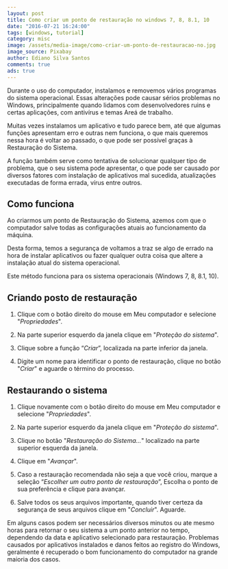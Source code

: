 ```yaml
---
layout: post
title: Como criar um ponto de restauração no windows 7, 8, 8.1, 10
date: "2016-07-21 16:24:00"
tags: [windows, tutorial]
category: misc
image: /assets/media-image/como-criar-um-ponto-de-restauracao-no.jpg
image_source: Pixabay
author: Ediano Silva Santos
comments: true
ads: true
---
```


Durante o uso do computador, instalamos e removemos vários programas do sistema operacional. Essas alterações pode causar sérios problemas no Windows, principalmente quando lidamos com desenvolvedores ruins e certas aplicações, com antivírus e temas Areá de trabalho.

Muitas vezes instalamos um aplicativo e tudo parece bem, até que algumas funções apresentam erro e outras nem funciona, o que mais queremos nessa hora é voltar ao passado, o que pode ser possível graças à Restauração do Sistema.

A função também serve como tentativa de solucionar qualquer tipo de problema, que o seu sistema pode apresentar, o que pode ser causado por diversos fatores com instalação de aplicativos mal sucedida, atualizações executadas de forma errada, vírus entre outros.

## Como funciona
Ao criarmos um ponto de Restauração do Sistema, azemos com que o computador salve todas as configurações atuais ao funcionamento da máquina.

Desta forma, temos a segurança de voltamos a traz se algo de errado na hora de instalar aplicativos ou fazer qualquer outra coisa que altere a instalação atual do sistema operacional.

Este método funciona para os sistema operacionais (Windows 7, 8, 8.1, 10).

## Criando posto de restauração

1. Clique com o botão direito do mouse em Meu computador e selecione "*Propriedades*".

2. Na parte superior esquerdo da janela clique em "*Proteção do sistema*".

3. Clique sobre a função “*Criar*”, localizada na parte inferior da janela.

4. Digite um nome para identificar o ponto de restauração, clique no botão "*Criar*" e aguarde o término do processo.

## Restaurando o sistema
1. Clique novamente com o botão direito do mouse em Meu computador e selecione "*Propriedades*".

2. Na parte superior esquerdo da janela clique em "*Proteção do sistema*".

3. Clique no botão "*Restauração do Sistema...*" localizado na parte superior esquerda da janela.

4. Clique em "*Avançar*".

5. Caso a restauração recomendada não seja a que você criou, marque a seleção “*Escolher um outro ponto de restauração*”, Escolha o ponto de sua preferência e clique para avançar.

6. Salve todos os seus arquivos importante, quando tiver certeza da segurança de seus arquivos clique em "*Concluir*". Aguarde.

Em alguns casos podem ser necessários diversos minutos ou ate mesmo horas para retornar o seu sistema a um ponto anterior no tempo, dependendo da data e aplicativo selecionado para restauração. Problemas causados por aplicativos instalados e danos feitos ao registro do Windows, geralmente é recuperado o bom funcionamento do computador na grande maioria dos casos.